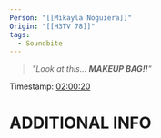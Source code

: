 ```yaml
---
Person: "[[Mikayla Noguiera]]"
Origin: "[[H3TV 78]]"
tags:
  - Soundbite
---
```

> *"Look at this... **MAKEUP BAG!!**"*

Timestamp: [02:00:20](https://www.youtube.com/watch?v=5C0VjNTsjk8&t=7217s)

# ADDITIONAL INFO